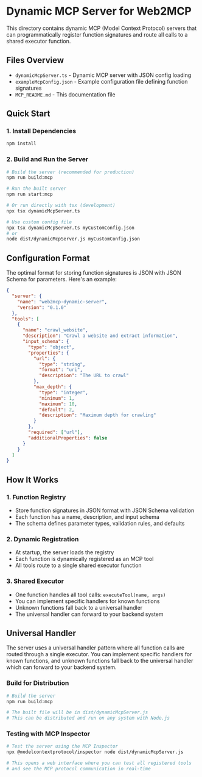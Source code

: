 # Dynamic MCP Server for Web2MCP

This directory contains dynamic MCP (Model Context Protocol) servers that can programmatically register function signatures and route all calls to a shared executor function.

## Files Overview

- `dynamicMcpServer.ts` - Dynamic MCP server with JSON config loading
- `exampleMcpConfig.json` - Example configuration file defining function signatures
- `MCP_README.md` - This documentation file

## Quick Start

### 1. Install Dependencies

```bash
npm install
```

### 2. Build and Run the Server

```bash
# Build the server (recommended for production)
npm run build:mcp

# Run the built server
npm run start:mcp

# Or run directly with tsx (development)
npx tsx dynamicMcpServer.ts

# Use custom config file
npx tsx dynamicMcpServer.ts myCustomConfig.json
# or
node dist/dynamicMcpServer.js myCustomConfig.json
```

## Configuration Format

The optimal format for storing function signatures is JSON with JSON Schema for parameters. Here's an example:

```json
{
  "server": {
    "name": "web2mcp-dynamic-server",
    "version": "0.1.0"
  },
  "tools": [
    {
      "name": "crawl_website",
      "description": "Crawl a website and extract information",
      "input_schema": {
        "type": "object",
        "properties": {
          "url": {
            "type": "string",
            "format": "uri",
            "description": "The URL to crawl"
          },
          "max_depth": {
            "type": "integer",
            "minimum": 1,
            "maximum": 10,
            "default": 2,
            "description": "Maximum depth for crawling"
          }
        },
        "required": ["url"],
        "additionalProperties": false
      }
    }
  ]
}
```

## How It Works

### 1. Function Registry
- Store function signatures in JSON format with JSON Schema validation
- Each function has a name, description, and input schema
- The schema defines parameter types, validation rules, and defaults

### 2. Dynamic Registration
- At startup, the server loads the registry
- Each function is dynamically registered as an MCP tool
- All tools route to a single shared executor function

### 3. Shared Executor
- One function handles all tool calls: `executeTool(name, args)`
- You can implement specific handlers for known functions
- Unknown functions fall back to a universal handler
- The universal handler can forward to your backend system

## Universal Handler

The server uses a universal handler pattern where all function calls are routed through a single executor. You can implement specific handlers for known functions, and unknown functions fall back to the universal handler which can forward to your backend system.

### Build for Distribution

```bash
# Build the server
npm run build:mcp

# The built file will be in dist/dynamicMcpServer.js
# This can be distributed and run on any system with Node.js
```

### Testing with MCP Inspector

```bash
# Test the server using the MCP Inspector
npx @modelcontextprotocol/inspector node dist/dynamicMcpServer.js

# This opens a web interface where you can test all registered tools
# and see the MCP protocol communication in real-time
```
